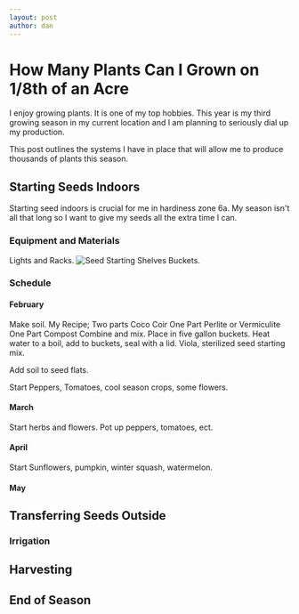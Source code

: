 ```yaml
---
layout: post
author: dan
---
```

<h1>How Many Plants Can I Grown on 1/8th of an Acre</h1>

I enjoy growing plants. It is one of my top hobbies. This year is my third growing season in my current location and I am planning to seriously dial up my production. 



This post outlines the systems I have in place that will allow me to produce thousands of plants this season.

<h2>Starting Seeds Indoors</h2>

Starting seed indoors is crucial for me in hardiness zone 6a. My season isn't all that long so I want to give my seeds all the extra time I can.

<h3>Equipment and Materials</h3>
Lights and Racks.
<img src="/../seed_starting_setup.jpg" alt="Seed Starting Shelves" />
Buckets.

<h3>Schedule</h3>
<h4>February</h4>
Make soil.
My Recipe;
Two parts Coco Coir
One Part Perlite or Vermiculite
One Part Compost
Combine and mix. Place in five gallon buckets. Heat water to a boil, add to buckets, seal with a lid. Viola, sterilized seed starting mix. 

Add soil to seed flats.

Start Peppers, Tomatoes, cool season crops, some flowers.
<h4>March</h4>
Start herbs and flowers.
Pot up peppers, tomatoes, ect.
<h4>April</h4>
Start Sunflowers, pumpkin, winter squash, watermelon.
<h4>May</h4>
<h2>Transferring Seeds Outside</h2>

<h3>Irrigation</h3>

<h2>Harvesting</h2>

<h2>End of Season</h2>